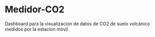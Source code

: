 # Medidor-CO2
Dashboard para la visualizacion de datos de CO2 de suelo volcánico medidos por la estacion móvil
